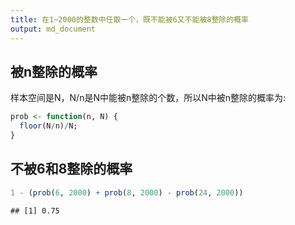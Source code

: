 ```yaml
---
title: 在1~2000的整数中任取一个，既不能被6又不能被8整除的概率
output: md_document
---
```


## 被n整除的概率

样本空间是N，N/n是N中能被n整除的个数，所以N中被n整除的概率为:


```r
prob <- function(n, N) {
  floor(N/n)/N;
}
```

## 不被6和8整除的概率


```r
1 - (prob(6, 2000) + prob(8, 2000) - prob(24, 2000))
```

```
## [1] 0.75
```
